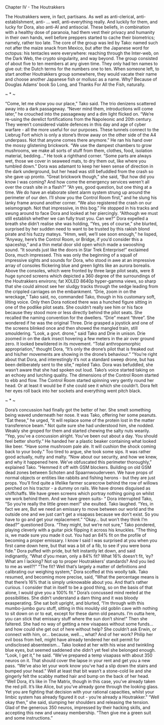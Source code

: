 Chapter IV - The Houtrakkers

The Houtrakkers were, in fact, partisans. As well as anti-clerical, anti-establishment, anti- … well, anti-everything really. And luckily for them, and lucky for Dora, also anti-AI and antisocial. These beliefs, in combination with a healthy dose of paranoia, had them vest their privacy and humanity in their own hands, well before preppers started to cache their biometrics; namely, rather too late. 
The core of the group was led by Tako: named such not after the maize snack from Mexico, but after the Japanese word for octopus: his tentacles were everywhere: reaching through the Inter-web, on the Dark Web, the crypto singularity, and way beyond. 
The group consisted of about five to ten members at any given time. They only had ten names to give out: the Dutch terms for the numbers one to ten. When someone left, to start another Houtrakkers group somewhere, they would vacate their name and choose another Japanese fish or mollusc as a name. Why? Because of Douglas Adams’ book So Long, and Thanks For All the Fish, naturally. 

~ * ~
          
“Come, let me show you our place,” Tako said. The trio denizens scattered away into a dark passageway. “Never mind them, introductions will come later,” he crouched into the passageway and a dim light flicked on. 
“We’re re-using the derelict fortifications from the Napoleonic and 20th century. They weren’t considered viable defences in this day and age of cyber warfare - all the more useful for our purposes. These tunnels connect to the Liebrug Fort which is only a stone’s throw away on the other side of the A4 underpass. Not that anyone comes there anymore.” He ran his hand over the mossy glistening brickwork. 
“We use the dampest chambers to grow mushrooms, we make all sorts of stuff from them, clothes, food, isolation material, bedding…” He took a righthand corner. “Some parts are always wet, those we cover in seaweed mats, to dry them out, like where you tumbled down.”
Dora was adamant to keep her keen sense of direction in the dark underground, but her head was still befuddled from the crash so she gave up pronto. “Great brickwork though,” she said, “But how did you know I was coming? And how come the emergency services weren’t all over the crash site in a flash?” 
“Ah yes, good question, but one thing at a time. We do have an elaborate silent alarm system strung up around the perimeter of our den. I’ll show you the Control Room first,” and he slung his lanky frame around another corner.
“We also registered the crash on our seismograph. Not that impressive, in this bog.” He stopped in his tracks and swung around to face Dora and looked at her piercingly. “Although we must still establish whether we can fully trust you. Can we?”
Dora expelled a breath she didn’t realise she was holding, “Yes, yes of course,” she blurted, surprised by her sudden need to want to be trusted by this rakish blond pirate and his fuzzy mateys.
“Hmm, well, we’ll see soon enough,” he lisped, “Anyway, here’s the Control Room, or Bridge, if you’d consider this a spaceship,” and a thin metal door slid open which made a swooshing sound. 
“It sounds just like the doors in Star Trek Enterprise!” exclaimed Dora, much impressed. This was only the beginning of a squall of impressive sights and sounds for Dora, who stood in awe at an impressive array of consoles flickering blue and green lights like an aurora borealis. Above the consoles, which were fronted by three large pilot seats, were 8 huge synced screens which depicted a 360 degree of the surroundings of the Houtrakkers environs; fat XOLED 8640p hyper-gamma views, so sharp that she could almost see her sludgy tracks through the sedge leading from the crippled carriages on the embankment.
“Drie, zoom in on the wreckage,” Tako said, no, commanded Tako, though in his customary soft, lilting voice. Only then Dora noticed there was a hunched figure sitting in one of the podlike pilot seats. She couldn’t really see him or his face because they stood more or less directly behind the pilot seats. She recalled the naming convention for the dwellers. “Drie” meant “three”. She wondered if he was the original Three. Drie grasped a joystick and one of the screens blinked once and then showed the mangled train, still smouldering. 
“Look, a govt. drone,” said Tako and Drie in unison. Drie zoomed in on the dark insect hovering a few meters in the air over ground zero. It looked bewildered in its movement. 
“Total anthropomorphic appropriation,” thought Dora, “It’s only the drone’s pilot that is freaked out and his/her movements are showing in the drone’s behaviour.”
“You’re right about that Dora, and interestingly it’s not a standard sweep drone, but has been deliberately sent to the site,” replied Tako. Dora was befuddled, she wasn’t aware that she had spoken out loud. Tako’s voice started taking on an echoey and lurching quality. The dimensions of the Control Room started to ebb and flow. The Control Room started spinning very gently round her head. Or at least it would be if she could see it which she couldn’t. Dora felt her eyes roll back into her sockets and everything went pitch black. 

~ * ~
     
Dora’s concussion had finally got the better of her. She smelt something being waved underneath her nose. It was Tako, offering her some peanuts. 
“Eat these,” he urged, “it will replace some of the protein lost in the matter transference beam.“ Not quite sure she had understood him, she nodded. Weakly she groped for them and started chewing the salty nuts wearily.
“Yep, you’ve a concussion alright. You’ve been out about a day. You should feel better shortly.” He handed her a plastic beaker containing what looked like beer. 
“Have some mushroom pale ale. It will cushion the shock coming back to your body.” Too tired to argue, she took some sips. It was rather good actually, nutty and malty. 
“Now about our security, and how we knew, and why it happened here. We’ve obfuscated this perimeter thoroughly,” explained Tako. “Hemmed it off with GSM blockers. Building on old GSM dead zones between Schoten and Spaarnwouderveen. We have props of normal objects or entities like rabbits and fishing herons - but they are just props. You’ll find quite a lifelike farmer scarecrow behind the row of willows perched on his tractor - a dummy on rails. We have drones disguised as chiffchaffs. We have green screens which portray nothing going on whilst we work behind them. And we have green suits- “ 
Dora interrupted Tako, “So you’re really the little green men!” she exulted. Tako laughed.
“Yes, in fact we are, But we need an emissary to move between our world and the outside one and we just can’t get a visapass because we don’t exist. So you have to go and get your replacement.”
“Okay… but won’t they think I’m dead?” questioned Dora.
“They might, but we’re not sure,” Tako pondered, playing cleverly with a guitar pick flipping it across his knuckles. “The thing is, we made sure you made it out. You had an 84% fit on the profile of becoming a proper emissary. I know I said I was surprised at you when you first came down here, but that was a bit of a fib, to see if you were bona fide.” 
Dora puffed with pride, but felt instantly let down, and said indignantly, “What d’you mean, only a 84% fit? What 16% doesn’t fit, ‘ey? What am I lacking? Not up to proper Houtrakkers’ standards? And you lied to me as well?!” 
“The fit? Well that’s largely a matter of definitions and calibrating our weighing system,” 
Dora scoffed at this woolly talk. Tako resumed, and becoming more precise, said, “What the percentage means is that there’s 16% that is simply unknowable about you. And that’s rather curious. I consider that in itself to be a good thing, so on the basis of that alone, I would give you a 100% fit.” 
Dora’s concussed mind reeled at the possibilities. She didn’t understand a darn thing and it was bloody exasperating. She sat bolt upright, and blurted, “I’m through with this mumbo-jumbo guru stuff, sitting in this mouldy old goblin cave with nothing to sit down on or to eat, except for these damn old peanuts. I’m outta here, you can stick that emissary stuff where the sun don’t shine!” 
Then she faltered. She had no way of getting a new visapass without some funds… and how could she get out of here without help? She couldn’t ask Erwin, or connect with him, or… because, well…, what? And of her work? Philip her evil boss from hell, might have already tendered her exit permit for undisclosed absenteeism… 
Tako looked at her with his wise and twinkling blue eyes, but seemed saddened she didn’t yet feel she belonged enough. 
“Look, I get it,” he said. “We’ve prepared a temp visapass with about 350 neuros on it. That should cover the lapse in your rent and get you a new pass. 
“We’ve also let your work know you’ve had a slip down the stairs and bumped your head.” Well at least that bit wasn’t a stone-cold lie and she gingerly felt the scabby matted hair and bump on the back of her head. 
“Well Dora, it’s like in The Matrix, though in this case, you’ve already taken the red pill. It’s like Alice, but you’ve already gone through the looking glass. Yet you are fighting that decision with your rational capacities, whilst your limbic system has already figured it out - you’re already a Houtrakker.” 
“Well okay then,” she said, slumping her shoulders and releasing the tension. Glad of the generous 350 neuros, impressed by their hacking skills, and accepting this new and uneasy membership. 
“Then give me a green suit and some instructions.” 
